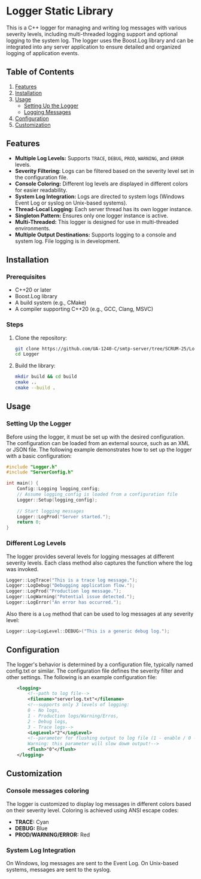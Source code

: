 # Logger Static Library

This is a C++ logger for managing and writing log messages with various severity levels, including multi-threaded logging support and optional logging to the system log. The logger uses the Boost.Log library and can be integrated into any server application to ensure detailed and organized logging of application events.

## Table of Contents

1. [Features](#features)
2. [Installation](#installation)
3. [Usage](#usage)
   - [Setting Up the Logger](#setting-up-the-logger)
   - [Logging Messages](#logging-messages)
4. [Configuration](#configuration)
5. [Customization](#customization)

## Features

- **Multiple Log Levels:** Supports `TRACE`, `DEBUG`, `PROD`, `WARNING`, and `ERROR` levels.
- **Severity Filtering:** Logs can be filtered based on the severity level set in the configuration file.
- **Console Coloring:** Different log levels are displayed in different colors for easier readability.
- **System Log Integration:** Logs are directed to system logs (Windows Event Log or syslog on Unix-based systems).
- **Thread-Local Logging:** Each server thread has its own logger instance.
- **Singleton Pattern:** Ensures only one logger instance is active.
- **Multi-Threaded:** This logger is designed for use in multi-threaded environments.
- **Multiple Output Destinations:** Supports logging to a console and system log. File logging is in development.

## Installation

### Prerequisites

- C++20 or later
- Boost.Log library
- A build system (e.g., CMake)
- A compiler supporting C++20 (e.g., GCC, Clang, MSVC)

### Steps
1. Clone the repository:
   ```bash
   git clone https://github.com/UA-1240-C/smtp-server/tree/SCRUM-25/Logger.git
   cd Logger
   ``` 
2. Build the library:
   ```bash
   mkdir build && cd build
   cmake ..
   cmake --build .
   ```

## Usage

### Setting Up the Logger

Before using the logger, it must be set up with the desired configuration. The configuration can be loaded from an external source, such as an XML or JSON file. The following example demonstrates how to set up the logger with a basic configuration:

```cpp
#include "Logger.h"
#include "ServerConfig.h"

int main() {
    Config::Logging logging_config;
    // Assume logging_config is loaded from a configuration file
    Logger::Setup(logging_config);
    
    // Start logging messages
    Logger::LogProd("Server started.");
    return 0;
}
```

### Different Log Levels

The logger provides several levels for logging messages at different severity levels. Each class method also captures the function where the log was invoked.

```cpp
Logger::LogTrace("This is a trace log message.");
Logger::LogDebug("Debugging application flow.");
Logger::LogProd("Production log message.");
Logger::LogWarning("Potential issue detected.");
Logger::LogError("An error has occurred.");
```

Also there is a `Log` method that can be used to log messages at any severity level:

```cpp
Logger::Log<LogLevel::DEBUG>("This is a generic debug log.");
```

## Configuration

The logger's behavior is determined by a configuration file, typically named config.txt or similar. The configuration file defines the severity filter and other settings. The following is an example configuration file:

```xml
	<logging>
		<!--path to log file-->
		<filename>"serverlog.txt"</filename>
		<!--supports only 3 levels of logging: 
		0 - No logs, 
		1 - Production logs/Warning/Erros, 
		2 - Debug logs, 
		3 - Trace logs-->
		<LogLevel>"2"</LogLevel>
		<!--parameter for flushing output to log file (1 - enable / 0 - disable). 
		Warning: this parameter will slow dowm output!-->
		<flush>"0"</flush>
	</logging>
```

## Customization

### Console messages coloring

The logger is customized to display log messages in different colors based on their severity level. Coloring is achieved using ANSI escape codes:

- **TRACE:** Cyan
- **DEBUG:** Blue
- **PROD/WARNING/ERROR:** Red

### System Log Integration

On Windows, log messages are sent to the Event Log. On Unix-based systems, messages are sent to the syslog.
